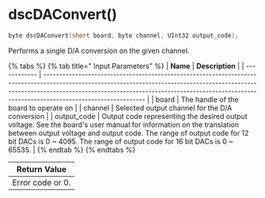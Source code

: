 # dscDAConvert()

```c
byte dscDAConvert(short board, byte channel, UInt32 output_code);
```

Performs a single D/A conversion on the given channel.

{% tabs %}
{% tab title=" Input Parameters" %}
| **Name**     | **Description**                                                                                                                                                                                                                                                            |
| ------------ | -------------------------------------------------------------------------------------------------------------------------------------------------------------------------------------------------------------------------------------------------------------------------- |
| board        | The handle of the board to operate on                                                                                                                                                                                                                                      |
| channel      | Selected output channel for the D/A conversion                                                                                                                                                                                                                             |
| output\_code | Output code representing the desired output voltage. See the board's user manual for information on the translation between output voltage and output code. The range of output code for 12 bit DACs is 0 \~ 4095. The range of output code for 16 bit DACs is 0 \~ 65535. |
{% endtab %}
{% endtabs %}

| Return Value     |
| ---------------- |
| Error code or 0. |
